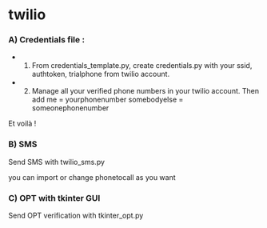 # twilio

### A) Credentials file :

 * 1) From credentials_template.py, create credentials.py with your ssid, authtoken, trialphone from twilio account.

* 2) Manage all your verified phone numbers in your twilio account.
Then add me = yourphonenumber
somebodyelse = someonephonenumber

Et voilà !

### B) SMS
Send SMS with twilio_sms.py

you can import or change phonetocall as you want

### C) OPT with tkinter GUI 

Send OPT verification with tkinter_opt.py
